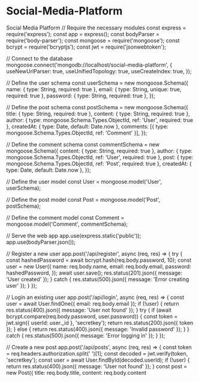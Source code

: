 # Social-Media-Platform
Social Media Platform
// Require the necessary modules
const express = require('express');
const app = express();
const bodyParser = require('body-parser');
const mongoose = require('mongoose');
const bcrypt = require('bcryptjs');
const jwt = require('jsonwebtoken');

// Connect to the database
mongoose.connect('mongodb://localhost/social-media-platform', {
  useNewUrlParser: true,
  useUnifiedTopology: true,
  useCreateIndex: true,
});

// Define the user schema
const userSchema = new mongoose.Schema({
  name: { type: String, required: true },
  email: { type: String, unique: true, required: true },
  password: { type: String, required: true },
});

// Define the post schema
const postSchema = new mongoose.Schema({
  title: { type: String, required: true },
  content: { type: String, required: true },
  author: { type: mongoose.Schema.Types.ObjectId, ref: 'User', required: true },
  createdAt: { type: Date, default: Date.now },
  comments: [{ type: mongoose.Schema.Types.ObjectId, ref: 'Comment' }],
});

// Define the comment schema
const commentSchema = new mongoose.Schema({
  content: { type: String, required: true },
  author: { type: mongoose.Schema.Types.ObjectId, ref: 'User', required: true },
  post: { type: mongoose.Schema.Types.ObjectId, ref: 'Post', required: true },
  createdAt: { type: Date, default: Date.now },
});

// Define the user model
const User = mongoose.model('User', userSchema);

// Define the post model
const Post = mongoose.model('Post', postSchema);

// Define the comment model
const Comment = mongoose.model('Comment', commentSchema);

// Serve the web app
app.use(express.static('public'));
app.use(bodyParser.json());

// Register a new user
app.post('/api/register', async (req, res) => {
  try {
    const hashedPassword = await bcrypt.hash(req.body.password, 10);
    const user = new User({
      name: req.body.name,
      email: req.body.email,
      password: hashedPassword,
    });
    await user.save();
    res.status(201).json({ message: 'User created' });
  } catch {
    res.status(500).json({ message: 'Error creating user' });
  }
});

// Login an existing user
app.post('/api/login', async (req, res) => {
  const user = await User.findOne({ email: req.body.email });
  if (!user) {
    return res.status(400).json({ message: 'User not found' });
  }
  try {
    if (await bcrypt.compare(req.body.password, user.password)) {
      const token = jwt.sign({ userId: user._id }, 'secretkey');
      return res.status(200).json({ token });
    } else {
      return res.status(400).json({ message: 'Invalid password' });
    }
  } catch {
    res.status(500).json({ message: 'Error logging in' });
  }
});

// Create a new post
app.post('/api/posts', async (req, res) => {
  const token = req.headers.authorization.split(' ')[1];
  const decoded = jwt.verify(token, 'secretkey');
  const user = await User.findById(decoded.userId);
  if (!user) {
    return res.status(400).json({ message: 'User not found' });
  }
  const post = new Post({
    title: req.body.title,
    content: req.body.content
